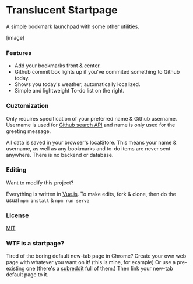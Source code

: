 # Translucent Startpage
A simple bookmark launchpad with some other utilities.

[image]

### Features
* Add your bookmarks front & center.
* Github commit box lights up if you've commited something to Github today.
* Shows you today's weather, automatically localized.
* Simple and lightweight To-do list on the right.

### Cuztomization
Only requires specification of your preferred name & Github username. Username is used for [Github search API](https://docs.github.com/en/github/searching-for-information-on-github/searching-commits) and name is only used for the greeting message.

All data is saved in your browser's localStore. This means your name & username, as well as any bookmarks and to-do items are never sent anywhere. There is no backend or database.

### Editing
Want to modify this project?

Everything is written in [Vue.js](https://vuejs.org/). To make edits, fork & clone, then do the usual `npm install` & `npm run serve`

### License
[MIT](https://github.com/mtxrii/Startpage/blob/master/LICENSE.md)

### WTF is a startpage?
Tired of the boring default new-tab page in Chrome? Create your own web page with whatever you want on it! (this is mine, for example) Or use a pre-existing one (there's a [subreddit](https://www.reddit.com/r/startpages/) full of them.) Then link your new-tab default page to it.
